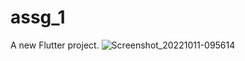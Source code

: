 # assg_1

A new Flutter project.
![Screenshot_20221011-095614](https://user-images.githubusercontent.com/94065726/195019707-13766ca2-fd1f-4365-bdca-ad3db5f4719b.jpg)

